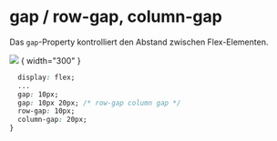 # gap / row-gap, column-gap

Das `gap`-Property kontrolliert den Abstand zwischen Flex-Elementen.

![](gap-1.png) { width="300" }

```CSS
  display: flex;
  ...
  gap: 10px;
  gap: 10px 20px; /* row-gap column gap */
  row-gap: 10px;
  column-gap: 20px;
}
```
